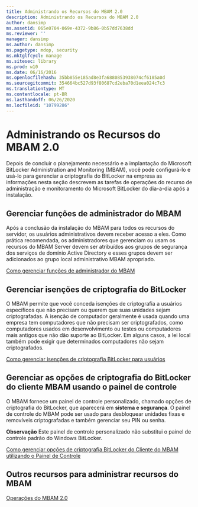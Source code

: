 ```yaml
---
title: Administrando os Recursos do MBAM 2.0
description: Administrando os Recursos do MBAM 2.0
author: dansimp
ms.assetid: 065e0704-069e-4372-9b86-0b57dd7638dd
ms.reviewer: ''
manager: dansimp
ms.author: dansimp
ms.pagetype: mdop, security
ms.mktglfcycl: manage
ms.sitesec: library
ms.prod: w10
ms.date: 06/16/2016
ms.openlocfilehash: 35bb855e185ad8e3fa6880853938074cf6185a0d
ms.sourcegitcommit: 354664bc527d93f80687cd2eba70d1eea024c7c3
ms.translationtype: MT
ms.contentlocale: pt-BR
ms.lasthandoff: 06/26/2020
ms.locfileid: "10799286"
---
```

# Administrando os Recursos do MBAM 2.0


Depois de concluir o planejamento necessário e a implantação do Microsoft BitLocker Administration and Monitoring (MBAM), você pode configurá-lo e usá-lo para gerenciar a criptografia do BitLocker na empresa as informações nesta seção descrevem as tarefas de operações do recurso de administração e monitoramento do Microsoft BitLocker do dia-a-dia após a instalação.

## Gerenciar funções de administrador do MBAM


Após a conclusão da instalação do MBAM para todos os recursos do servidor, os usuários administrativos devem receber acesso a eles. Como prática recomendada, os administradores que gerenciam ou usam os recursos do MBAM Server devem ser atribuídos aos grupos de segurança dos serviços de domínio Active Directory e esses grupos devem ser adicionados ao grupo local administrativo MBAM apropriado.

[Como gerenciar funções de administrador do MBAM](how-to-manage-mbam-administrator-roles-mbam-2.md)

## Gerenciar isenções de criptografia do BitLocker


O MBAM permite que você conceda isenções de criptografia a usuários específicos que não precisam ou querem que suas unidades sejam criptografadas. A isenção de computador geralmente é usada quando uma empresa tem computadores que não precisam ser criptografados, como computadores usados em desenvolvimento ou testes ou computadores mais antigos que não dão suporte ao BitLocker. Em alguns casos, a lei local também pode exigir que determinados computadores não sejam criptografados.

[Como gerenciar isenções de criptografia BitLocker para usuários](how-to-manage-user-bitlocker-encryption-exemptions-mbam-2.md)

## Gerenciar as opções de criptografia do BitLocker do cliente MBAM usando o painel de controle


O MBAM fornece um painel de controle personalizado, chamado opções de criptografia do BitLocker, que aparecerá em **sistema e segurança**. O painel de controle do MBAM pode ser usado para desbloquear unidades fixas e removíveis criptografadas e também gerenciar seu PIN ou senha.

**Observação**  Este painel de controle personalizado não substitui o painel de controle padrão do Windows BitLocker.

 

[Como gerenciar opções de criptografia BitLocker do Cliente do MBAM utilizando o Painel de Controle](how-to-manage-mbam-client-bitlocker-encryption-options-by-using-the-control-panel-mbam-2.md)

## Outros recursos para administrar recursos do MBAM


[Operações do MBAM 2.0](operations-for-mbam-20-mbam-2.md)

 

 





